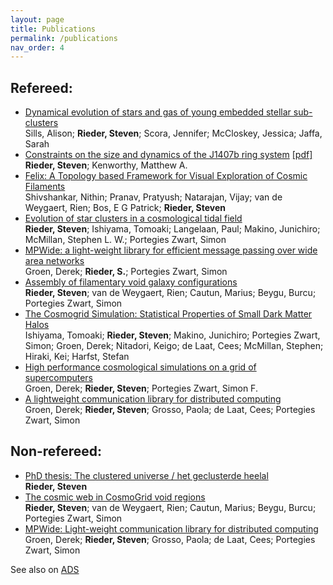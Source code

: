 ```yaml
---
layout: page
title: Publications
permalink: /publications
nav_order: 4
---
```

## Refereed:

- [Dynamical evolution of stars and gas of young embedded stellar sub-clusters](https://academic.oup.com/mnras/advance-article/doi/10.1093/mnras/sty681/4939295?guestAccessKey=b4f06126-9985-4eaf-b5fc-ae3527ec9ac6 "MNRAS link")  
Sills, Alison; **Rieder, Steven**; Scora, Jennifer; McCloskey, Jessica; Jaffa, Sarah
- [Constraints on the size and dynamics of the J1407b ring system](https://arxiv.org/abs/1609.08485 "ArXiv link") [\[pdf\]](https://stevenrieder.com/wp-content/uploads/2016/02/aa29567-16.pdf "Pdf as published")  
**Rieder, Steven**; Kenworthy, Matthew A.
- [Felix: A Topology based Framework for Visual Exploration of Cosmic Filaments](http://arxiv.org/abs/1508.00737 "arXiv link")  
Shivshankar, Nithin; Pranav, Pratyush; Natarajan, Vijay; van de Weygaert, Rien; Bos, E G Patrick; **Rieder, Steven**
- [Evolution of star clusters in a cosmological tidal field](http://mnras.oxfordjournals.org/cgi/content/full/stt1848?ijkey=44IwYWyjBmURzuR&keytype=ref "MNRAS link")  
**Rieder, Steven**; Ishiyama, Tomoaki; Langelaan, Paul; Makino, Junichiro; McMillan, Stephen L. W.; Portegies Zwart, Simon
- [MPWide: a light-weight library for efficient message passing over wide area networks](http://arxiv.org/abs/1312.0910)  
Groen, Derek; **Rieder, S.**; Portegies Zwart, Simon
- [Assembly of filamentary void galaxy configurations](http://mnras.oxfordjournals.org/cgi/content/full/stt1288?ijkey=GCG1OZ5BuzMaiaS&keytype=ref)  
**Rieder, Steven**; van de Weygaert, Rien; Cautun, Marius; Beygu, Burcu; Portegies Zwart, Simon
- [The Cosmogrid Simulation: Statistical Properties of Small Dark Matter Halos](http://iopscience.iop.org/article/10.1088/0004-637X/767/2/146/meta)  
Ishiyama, Tomoaki; **Rieder, Steven**; Makino, Junichiro; Portegies Zwart, Simon; Groen, Derek; Nitadori, Keigo; de Laat, Cees; McMillan, Stephen; Hiraki, Kei; Harfst, Stefan
- [High performance cosmological simulations on a grid of supercomputers](http://arxiv.org/abs/1109.5559)  
Groen, Derek; **Rieder, Steven**; Portegies Zwart, Simon F.
- [A lightweight communication library for distributed computing](http://iopscience.iop.org/article/10.1088/1749-4699/3/1/015002/meta)  
Groen, Derek; **Rieder, Steven**; Grosso, Paola; de Laat, Cees; Portegies Zwart, Simon

## Non-refereed:

- [PhD thesis: The clustered universe / het geclusterde heelal](https://openaccess.leidenuniv.nl/handle/1887/22066)  
**Rieder, Steven**
- [The cosmic web in CosmoGrid void regions](http://arxiv.org/abs/1411.1276)  
**Rieder, Steven**; van de Weygaert, Rien; Cautun, Marius; Beygu, Burcu; Portegies Zwart, Simon
- [MPWide: Light-weight communication library for distributed computing](http://ascl.net/1212.003)  
Groen, Derek; **Rieder, Steven**; Grosso, Paola; de Laat, Cees; Portegies Zwart, Simon

See also on [ADS](https://ui.adsabs.harvard.edu/#search/q=%20author%3A%22Rieder%2C%20Steven%22&sort=date%20desc)

